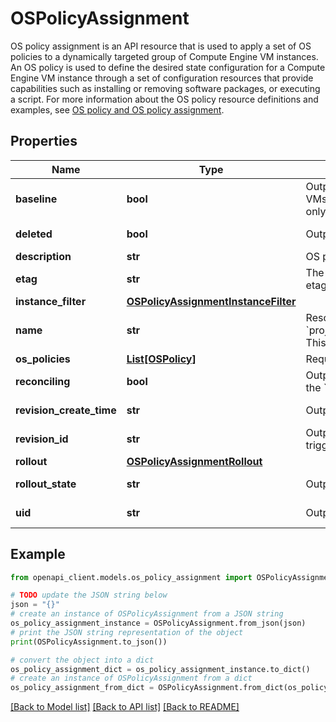 # OSPolicyAssignment

OS policy assignment is an API resource that is used to apply a set of OS policies to a dynamically targeted group of Compute Engine VM instances. An OS policy is used to define the desired state configuration for a Compute Engine VM instance through a set of configuration resources that provide capabilities such as installing or removing software packages, or executing a script. For more information about the OS policy resource definitions and examples, see [OS policy and OS policy assignment](https://cloud.google.com/compute/docs/os-configuration-management/working-with-os-policies).

## Properties

Name | Type | Description | Notes
------------ | ------------- | ------------- | -------------
**baseline** | **bool** | Output only. Indicates that this revision has been successfully rolled out in this zone and new VMs will be assigned OS policies from this revision. For a given OS policy assignment, there is only one revision with a value of &#x60;true&#x60; for this field. | [optional] [readonly] 
**deleted** | **bool** | Output only. Indicates that this revision deletes the OS policy assignment. | [optional] [readonly] 
**description** | **str** | OS policy assignment description. Length of the description is limited to 1024 characters. | [optional] 
**etag** | **str** | The etag for this OS policy assignment. If this is provided on update, it must match the server&#39;s etag. | [optional] 
**instance_filter** | [**OSPolicyAssignmentInstanceFilter**](OSPolicyAssignmentInstanceFilter.md) |  | [optional] 
**name** | **str** | Resource name. Format: &#x60;projects/{project_number}/locations/{location}/osPolicyAssignments/{os_policy_assignment_id}&#x60; This field is ignored when you create an OS policy assignment. | [optional] 
**os_policies** | [**List[OSPolicy]**](OSPolicy.md) | Required. List of OS policies to be applied to the VMs. | [optional] 
**reconciling** | **bool** | Output only. Indicates that reconciliation is in progress for the revision. This value is &#x60;true&#x60; when the &#x60;rollout_state&#x60; is one of: * IN_PROGRESS * CANCELLING | [optional] [readonly] 
**revision_create_time** | **str** | Output only. The timestamp that the revision was created. | [optional] [readonly] 
**revision_id** | **str** | Output only. The assignment revision ID A new revision is committed whenever a rollout is triggered for a OS policy assignment | [optional] [readonly] 
**rollout** | [**OSPolicyAssignmentRollout**](OSPolicyAssignmentRollout.md) |  | [optional] 
**rollout_state** | **str** | Output only. OS policy assignment rollout state | [optional] [readonly] 
**uid** | **str** | Output only. Server generated unique id for the OS policy assignment resource. | [optional] [readonly] 

## Example

```python
from openapi_client.models.os_policy_assignment import OSPolicyAssignment

# TODO update the JSON string below
json = "{}"
# create an instance of OSPolicyAssignment from a JSON string
os_policy_assignment_instance = OSPolicyAssignment.from_json(json)
# print the JSON string representation of the object
print(OSPolicyAssignment.to_json())

# convert the object into a dict
os_policy_assignment_dict = os_policy_assignment_instance.to_dict()
# create an instance of OSPolicyAssignment from a dict
os_policy_assignment_from_dict = OSPolicyAssignment.from_dict(os_policy_assignment_dict)
```
[[Back to Model list]](../README.md#documentation-for-models) [[Back to API list]](../README.md#documentation-for-api-endpoints) [[Back to README]](../README.md)


